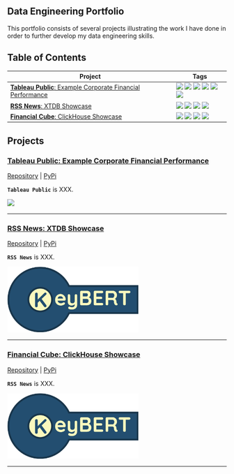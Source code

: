 ## Data Engineering Portfolio 

This portfolio consists of several projects illustrating the work I have done in order to further develop my data engineering skills. 


## Table of Contents  
<!--ts-->

| Project | Tags |
| --- | --- |
| [**Tableau Public**: Example Corporate Financial Performance](#tableaupub) | <img src="https://img.shields.io/badge/-PyPi-blue"> <img src="https://img.shields.io/badge/-Embeddings-red"> <img src="https://img.shields.io/badge/-cTFIDF-red"> <img src="https://img.shields.io/badge/-UMAP-81D4FA"> <img src="https://img.shields.io/badge/-HDBSCAN-81D4FA"> <img src="https://img.shields.io/badge/-Python-blue">|
| [**RSS News**: XTDB Showcase](#rssnews) | <img src="https://img.shields.io/badge/-PyPi-blue"> <img src="https://img.shields.io/badge/-Embeddings-red"> <img src="https://img.shields.io/badge/-MMR-81D4FA"> <img src="https://img.shields.io/badge/-Python-blue">|
| [**Financial Cube**: ClickHouse Showcase](#fincube) | <img src="https://img.shields.io/badge/-PyPi-blue"> <img src="https://img.shields.io/badge/-Embeddings-red"> <img src="https://img.shields.io/badge/-MMR-81D4FA"> <img src="https://img.shields.io/badge/-Python-blue">|


<!--te-->

## Projects

<a name="tableaupub"/></a>
###  [Tableau Public: Example Corporate Financial Performance](https://public.tableau.com/app/profile/yangye.zhu/viz/ExampleCorporateFinancialData/Dashboard1)
[Repository](https://github.com/MaartenGr/BERTopic) | [PyPi](https://pypi.org/project/bertopic/) 

**`Tableau Public`** is XXX.
  
<img src="https://github.com/MaartenGr/BERTopic/blob/master/images/clusters.png" height="200"/>

---

<a name="rssnews"/></a>
###  [RSS News: XTDB Showcase](https://github.com/livefire2015/DataEngineeringProject)
[Repository](https://github.com/livefire2015/DataEngineeringProject) | [PyPi](https://pypi.org/project/keybert/) 

**`RSS News`** is XXX.
  
<img src="https://raw.githubusercontent.com/MaartenGr/KeyBERT/master/images/logo.png" height="150"/>

---

<a name="fincube"/></a>
###  [Financial Cube: ClickHouse Showcase](https://github.com/livefire2015/clickhouse_minio)
[Repository](https://github.com/livefire2015/clickhouse_minio) | [PyPi](https://pypi.org/project/keybert/) 

**`RSS News`** is XXX.
  
<img src="https://raw.githubusercontent.com/MaartenGr/KeyBERT/master/images/logo.png" height="150"/>

---
